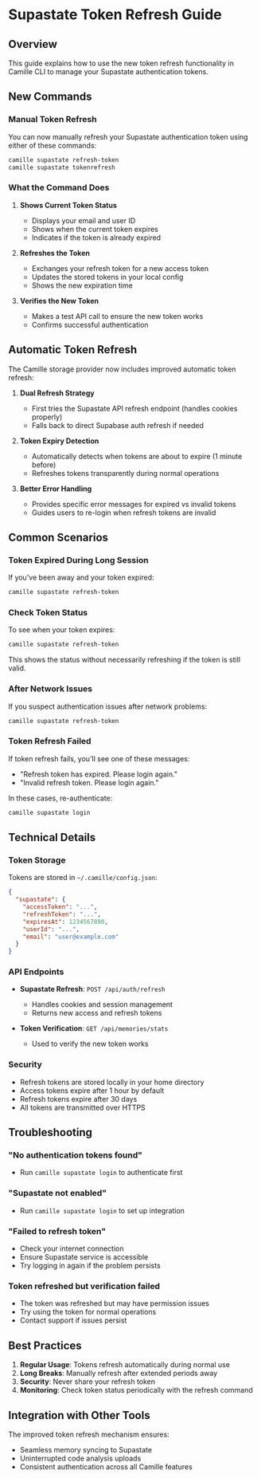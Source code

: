 # Supastate Token Refresh Guide

## Overview

This guide explains how to use the new token refresh functionality in Camille CLI to manage your Supastate authentication tokens.

## New Commands

### Manual Token Refresh

You can now manually refresh your Supastate authentication token using either of these commands:

```bash
camille supastate refresh-token
camille supastate tokenrefresh
```

### What the Command Does

1. **Shows Current Token Status**
   - Displays your email and user ID
   - Shows when the current token expires
   - Indicates if the token is already expired

2. **Refreshes the Token**
   - Exchanges your refresh token for a new access token
   - Updates the stored tokens in your local config
   - Shows the new expiration time

3. **Verifies the New Token**
   - Makes a test API call to ensure the new token works
   - Confirms successful authentication

## Automatic Token Refresh

The Camille storage provider now includes improved automatic token refresh:

1. **Dual Refresh Strategy**
   - First tries the Supastate API refresh endpoint (handles cookies properly)
   - Falls back to direct Supabase auth refresh if needed

2. **Token Expiry Detection**
   - Automatically detects when tokens are about to expire (1 minute before)
   - Refreshes tokens transparently during normal operations

3. **Better Error Handling**
   - Provides specific error messages for expired vs invalid tokens
   - Guides users to re-login when refresh tokens are invalid

## Common Scenarios

### Token Expired During Long Session

If you've been away and your token expired:
```bash
camille supastate refresh-token
```

### Check Token Status

To see when your token expires:
```bash
camille supastate refresh-token
```
This shows the status without necessarily refreshing if the token is still valid.

### After Network Issues

If you suspect authentication issues after network problems:
```bash
camille supastate refresh-token
```

### Token Refresh Failed

If token refresh fails, you'll see one of these messages:
- "Refresh token has expired. Please login again."
- "Invalid refresh token. Please login again."

In these cases, re-authenticate:
```bash
camille supastate login
```

## Technical Details

### Token Storage

Tokens are stored in `~/.camille/config.json`:
```json
{
  "supastate": {
    "accessToken": "...",
    "refreshToken": "...",
    "expiresAt": 1234567890,
    "userId": "...",
    "email": "user@example.com"
  }
}
```

### API Endpoints

- **Supastate Refresh**: `POST /api/auth/refresh`
  - Handles cookies and session management
  - Returns new access and refresh tokens

- **Token Verification**: `GET /api/memories/stats`
  - Used to verify the new token works

### Security

- Refresh tokens are stored locally in your home directory
- Access tokens expire after 1 hour by default
- Refresh tokens expire after 30 days
- All tokens are transmitted over HTTPS

## Troubleshooting

### "No authentication tokens found"
- Run `camille supastate login` to authenticate first

### "Supastate not enabled"
- Run `camille supastate login` to set up integration

### "Failed to refresh token"
- Check your internet connection
- Ensure Supastate service is accessible
- Try logging in again if the problem persists

### Token refreshed but verification failed
- The token was refreshed but may have permission issues
- Try using the token for normal operations
- Contact support if issues persist

## Best Practices

1. **Regular Usage**: Tokens refresh automatically during normal use
2. **Long Breaks**: Manually refresh after extended periods away
3. **Security**: Never share your refresh token
4. **Monitoring**: Check token status periodically with the refresh command

## Integration with Other Tools

The improved token refresh mechanism ensures:
- Seamless memory syncing to Supastate
- Uninterrupted code analysis uploads
- Consistent authentication across all Camille features